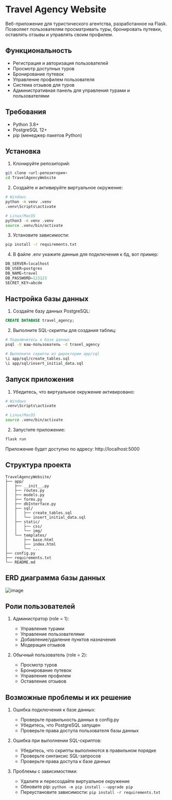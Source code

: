 # Travel Agency Website

Веб-приложение для туристического агентства, разработанное на Flask. Позволяет пользователям просматривать туры, бронировать путевки, оставлять отзывы и управлять своим профилем.

## Функциональность

- Регистрация и авторизация пользователей
- Просмотр доступных туров
- Бронирование путевок
- Управление профилем пользователя
- Система отзывов для туров
- Административная панель для управления турами и пользователями

## Требования

- Python 3.8+
- PostgreSQL 12+
- pip (менеджер пакетов Python)

## Установка

1. Клонируйте репозиторий:
```bash
git clone <url-репозитория>
cd TravelAgencyWebsite
```

2. Создайте и активируйте виртуальное окружение:
```bash
# Windows
python -m venv .venv
.venv\Scripts\activate

# Linux/MacOS
python3 -m venv .venv
source .venv/bin/activate
```

3. Установите зависимости:
```bash
pip install -r requirements.txt
```

4. В файле .env укажите данные для подключения к бд, вот пример:
```python
DB_SERVER=localhost
DB_USER=postgres
DB_NAME=travel
DB_PASSWORD=123123
SECRET_KEY=abcde
```

## Настройка базы данных

1. Создайте базу данных PostgreSQL:
```sql
CREATE DATABASE travel_agency;
```

2. Выполните SQL-скрипты для создания таблиц:
```bash
# Подключитесь к базе данных
psql -U ваш-пользователь -d travel_agency

# Выполните скрипты из директории app/sql
\i app/sql/create_tables.sql
\i app/sql/insert_initial_data.sql
```

## Запуск приложения

1. Убедитесь, что виртуальное окружение активировано:
```bash
# Windows
.venv\Scripts\activate

# Linux/MacOS
source .venv/bin/activate
```

2. Запустите приложение:
```bash
flask run
```

Приложение будет доступно по адресу: http://localhost:5000

## Структура проекта

```
TravelAgencyWebsite/
├── app/
│   ├── __init__.py
│   ├── routes.py
│   ├── models.py
│   ├── forms.py
│   ├── dbInterface.py
│   ├── sql/
│   │   ├── create_tables.sql
│   │   └── insert_initial_data.sql
│   ├── static/
│   │   ├── css/
│   │   └── img/
│   └── templates/
│       ├── base.html
│       ├── index.html
│       └── ...
├── config.py
├── requirements.txt
└── README.md
```

## ERD диаграмма базы данных
![image](https://github.com/user-attachments/assets/2dbbf834-bb8b-4e33-a991-93bbc5de8194)

## Роли пользователей

1. Администратор (role = 1):
   - Управление турами
   - Управление пользователями
   - Добавление/удаление пунктов назначения
   - Модерация отзывов

2. Обычный пользователь (role = 2):
   - Просмотр туров
   - Бронирование путевок
   - Управление профилем
   - Оставление отзывов

## Возможные проблемы и их решение

1. Ошибка подключения к базе данных:
   - Проверьте правильность данных в config.py
   - Убедитесь, что PostgreSQL запущен
   - Проверьте права доступа пользователя базы данных

2. Ошибка при выполнении SQL-скриптов:
   - Убедитесь, что скрипты выполняются в правильном порядке
   - Проверьте синтаксис SQL-запросов
   - Проверьте права доступа к базе данных

3. Проблемы с зависимостями:
   - Удалите и пересоздайте виртуальное окружение
   - Обновите pip: `python -m pip install --upgrade pip`
   - Переустановите зависимости: `pip install -r requirements.txt`
